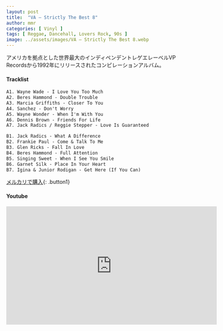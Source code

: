 ```yaml
---
layout: post
title:  "VA – Strictly The Best 8"
author: mmr
categories: [ Vinyl ]
tags: [ Reggae, Dancehall, Lovers Rock, 90s ]
image: ../assets/images/VA – Strictly The Best 8.webp
---
```


アメリカを拠点とした世界最大のインディペンデントレゲエレーベルVP Recordsから1992年にリリースされたコンピレーションアルバム。

#### Tracklist
```md
A1. Wayne Wade - I Love You Too Much
A2. Beres Hammond - Double Trouble
A3. Marcia Griffiths - Closer To You
A4. Sanchez - Don't Worry
A5. Wayne Wonder - When I'm With You
A6. Dennis Brown - Friends For Life
A7. Jack Radics / Reggie Stepper - Love Is Guaranteed

B1. Jack Radics - What A Difference
B2. Frankie Paul - Come & Talk To Me
B3. Glen Ricks - Fall In Love
B4. Beres Hammond - Full Attention
B5. Singing Sweet - When I See You Smile
B6. Garnet Silk - Place In Your Heart
B7. Igina & Junior Rodigan - Get Here (If You Can)
```

[メルカリで購入](https://jp.mercari.com/item/m15971765721?afid=6142608987){: .button1}

#### Youtube
<iframe width="560" height="315" src="https://www.youtube.com/embed/6S9dJbPCp4k?si=LZWbphgYK0TsoHtL" title="YouTube video player" frameborder="0" allow="accelerometer; autoplay; clipboard-write; encrypted-media; gyroscope; picture-in-picture; web-share" referrerpolicy="strict-origin-when-cross-origin" allowfullscreen></iframe>